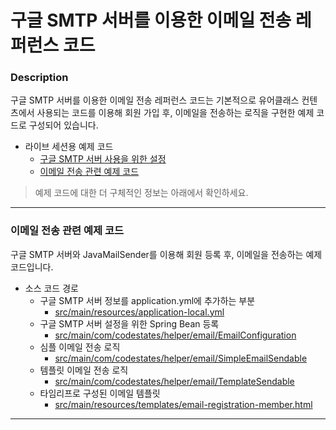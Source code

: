 # 구글 SMTP 서버를 이용한 이메일 전송 레퍼런스 코드

### Description
구글 SMTP 서버를 이용한 이메일 전송 레퍼런스 코드는 기본적으로 유어클래스 컨텐츠에서 사용되는 코드를 이용해 회원 가입 후, 이메일을 전송하는 로직을 구현한 예제 코드로 구성되어 있습니다.
* 라이브 세션용 예제 코드
  * [구글 SMTP 서버 사용을 위한 설정]()
  * [이메일 전송 관련 예제 코드]()
  
> 예제 코드에 대한 더 구체적인 정보는 아래에서 확인하세요.

---

### 이메일 전송 관련 예제 코드
구글 SMTP 서버와 JavaMailSender를 이용해 회원 등록 후, 이메일을 전송하는 예제 코드입니다.
* 소스 코드 경로
  * 구글 SMTP 서버 정보를 application.yml에 추가하는 부분
    * [src/main/resources/application-local.yml]()
  * 구글 SMTP 서버 설정을 위한 Spring Bean 등록
    * [src/main/com/codestates/helper/email/EmailConfiguration]()
  * 심플 이메일 전송 로직
    * [src/main/com/codestates/helper/email/SimpleEmailSendable]()
  * 템플릿 이메일 전송 로직
    * [src/main/com/codestates/helper/email/TemplateSendable]()
  * 타임리프로 구성된 이메일 템플릿
    * [src/main/resources/templates/email-registration-member.html]()

---

